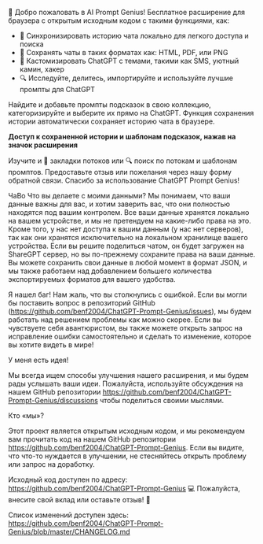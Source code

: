 🎉 Добро пожаловать в AI Prompt Genius! Бесплатное расширение для браузера с открытым исходным кодом с такими функциями, как:

- 💾 Синхронизировать историю чата локально для легкого доступа и поиска
- 📄 Сохранять чаты в таких форматах как: HTML, PDF, или PNG
- 🎨 Кастомизировать ChatGPT с темами, такими как SMS, уютный камин, хакер
- 🔍 Исследуйте, делитесь, импортируйте и используйте лучшие промпты для ChatGPT

Найдите и добавьте промпты подсказок в свою коллекцию, категоризируйте и выберите их прямо на ChatGPT. Функция сохранения истории автоматически сохраняет историю чата в браузере.

**Доступ к сохраненной истории и шаблонам подсказок, нажав на значок расширения**

Изучите и 🔖 закладки потоков или 🔍 поиск по потокам и шаблонам промптов. Предоставьте отзыв или пожелания через нашу форму обратной связи. Спасибо за использование ChatGPT Prompt Genius!

ЧаВо
Что вы делаете с моими данными?
Мы понимаем, что ваши данные важны для вас, и хотим заверить вас, что они полностью находятся под вашим контролем. Все ваши данные хранятся локально на вашем устройстве, и мы не претендуем на какие-либо права на это. Кроме того, у нас нет доступа к вашим данным (у нас нет серверов), так как они хранятся исключительно на локальном хранилище вашего устройства. Если вы решите поделиться чатом, он будет загружен на ShareGPT сервер, но вы по-прежнему сохраните права на ваши данные. Вы можете сохранить свои данные в любой момент в формат JSON, и мы также работаем над добавлением большего количества экспортируемых форматов для вашего удобства.

Я нашел баг!
Нам жаль, что вы столкнулись с ошибкой. Если вы могли бы поставить вопрос в репозиторий GitHub (https://github.com/benf2004/ChatGPT-Prompt-Genius/issues), мы будем работать над решением проблемы как можно скорее. Если вы чувствуете себя авантюристом, вы также можете открыть запрос на исправление ошибки самостоятельно и сделать то изменение, которое вы хотите видеть в мире!

У меня есть идея!

Мы всегда ищем способы улучшения нашего расширения, и мы будем рады услышать ваши идеи. Пожалуйста, используйте обсуждения на нашем GitHub репозитории https://github.com/benf2004/ChatGPT-Prompt-Genius/discussions чтобы поделиться своими мыслями.

Кто «мы»?

Этот проект является открытым исходным кодом, и мы рекомендуем вам прочитать код на нашем GitHub репозитории https://github.com/benf2004/ChatGPT-Prompt-Genius. Если вы видите, что что-то нуждается в улучшении, не стесняйтесь открыть проблему или запрос на доработку.

Исходный код доступен по адресу: https://github.com/benf2004/ChatGPT-Prompt-Genius 💻
Пожалуйста, внесите свой вклад или оставьте отзыв! 🙏

Список изменений доступен здесь:
https://github.com/benf2004/ChatGPT-Prompt-Genius/blob/master/CHANGELOG.md